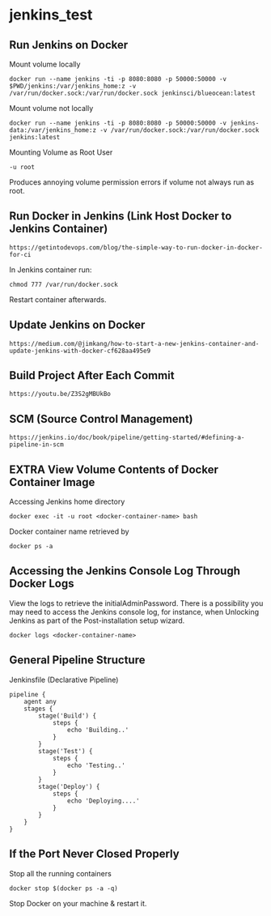 # jenkins_test

Run Jenkins on Docker
---------------------
Mount volume locally
```
docker run --name jenkins -ti -p 8080:8080 -p 50000:50000 -v $PWD/jenkins:/var/jenkins_home:z -v /var/run/docker.sock:/var/run/docker.sock jenkinsci/blueocean:latest
```
Mount volume not locally
```
docker run --name jenkins -ti -p 8080:8080 -p 50000:50000 -v jenkins-data:/var/jenkins_home:z -v /var/run/docker.sock:/var/run/docker.sock jenkins:latest
```
Mounting Volume as Root User
```
-u root
```
Produces annoying volume permission errors if volume not always run as root.

Run Docker in Jenkins (Link Host Docker to Jenkins Container)
---------------------
```
https://getintodevops.com/blog/the-simple-way-to-run-docker-in-docker-for-ci
```
In Jenkins container run:
```
chmod 777 /var/run/docker.sock
```
Restart container afterwards.

Update Jenkins on Docker
---------------------
```
https://medium.com/@jimkang/how-to-start-a-new-jenkins-container-and-update-jenkins-with-docker-cf628aa495e9
```

Build Project After Each Commit
---------------------
```
https://youtu.be/Z3S2gMBUkBo
```

SCM (Source Control Management) 
---------------------
```
https://jenkins.io/doc/book/pipeline/getting-started/#defining-a-pipeline-in-scm
```

EXTRA
View Volume Contents of Docker Container Image
---------------------
Accessing Jenkins home directory
```
docker exec -it -u root <docker-container-name> bash
```
Docker container name retrieved by
```
docker ps -a
```

Accessing the Jenkins Console Log Through Docker Logs
---------------------
View the logs to retrieve the initialAdminPassword.
There is a possibility you may need to access the Jenkins console log, for instance, 
when Unlocking Jenkins as part of the Post-installation setup wizard.
```
docker logs <docker-container-name>
```

General Pipeline Structure
---------------------
Jenkinsfile (Declarative Pipeline)
```
pipeline {
    agent any
    stages {
        stage('Build') {
            steps {
                echo 'Building..'
            }
        }
        stage('Test') {
            steps {
                echo 'Testing..'
            }
        }
        stage('Deploy') {
            steps {
                echo 'Deploying....'
            }
        }
    }
}
```

If the Port Never Closed Properly
---------------------
Stop all the running containers 
```
docker stop $(docker ps -a -q)
```
Stop Docker on your machine & restart it.
